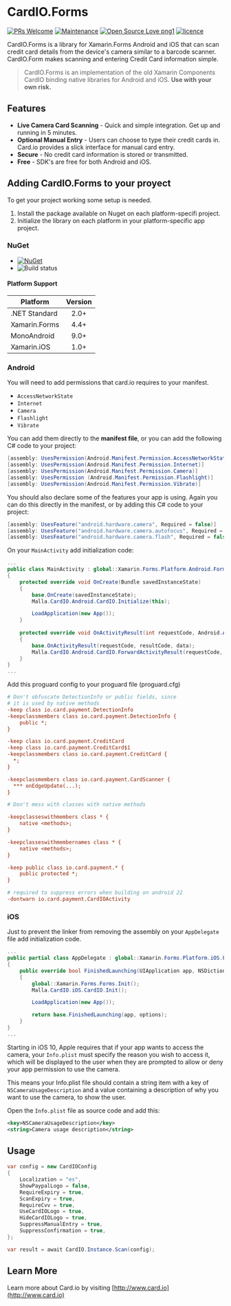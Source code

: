 # CardIO.Forms

[![PRs Welcome](https://img.shields.io/badge/PRs-welcome-brightgreen.svg?style=flat-square)](pull/new/master) [![Maintenance](https://img.shields.io/badge/Maintained%3F-yes-brightgreen.svg?style=flat-square)](graphs/commit-activity) [![Open Source Love png1](https://badges.frapsoft.com/os/v1/open-source.png?v=103)](#contribution) [![licence](https://img.shields.io/badge/license-MIT-blue.svg?style=flat-square)](LICENSE)

CardIO.Forms is a library for Xamarin.Forms Android and iOS that can scan credit card details from the device's camera similar to a barcode scanner.  CardIO.Form makes scanning and entering Credit Card information simple.

> CardIO.Forms is an implementation of the old Xamarin Components CardIO binding native libraries for Android and iOS. **Use with your own risk.**

## Features

- **Live Camera Card Scanning** - Quick and simple integration.  Get up and running in 5 minutes.
- **Optional Manual Entry** - Users can choose to type their credit cards in.  Card.io provides a slick interface for manual card entry.
- **Secure** - No credit card information is stored or transmitted.
- **Free** - SDK's are free for both Android and iOS.

## Adding CardIO.Forms to your proyect

To get your project working some setup is needed.

1. Install the package available on Nuget on each platform-specifi project.
2. Initialize the library on each platform in your platform-specific app project.

### NuGet

- [![NuGet](https://img.shields.io/nuget/v/Malla.CardIO.Forms.svg?label=NuGet)](https://www.nuget.org/packages/Malla.CardIO.Forms/)
- ![Build status](https://img.shields.io/badge/build-succeded-brightgreen.svg)

#### Platform Support

|Platform|Version|
| ------------------- | :-----------: |
|.NET Standard|2.0+|
|Xamarin.Forms|4.4+|
|MonoAndroid|9.0+|
|Xamarin.iOS|1.0+|

### Android

You will need to add permissions that card.io requires to your manifest.  

- `AccessNetworkState`
- `Internet`
- `Camera`
- `Flashlight`
- `Vibrate`

You can add them directly to the **manifest file**, or you can add the following C# code to your project:

```c#
[assembly: UsesPermission(Android.Manifest.Permission.AccessNetworkState)]
[assembly: UsesPermission(Android.Manifest.Permission.Internet)]
[assembly: UsesPermission(Android.Manifest.Permission.Camera)]
[assembly: UsesPermission (Android.Manifest.Permission.Flashlight)]
[assembly: UsesPermission(Android.Manifest.Permission.Vibrate)]
```

You should also declare some of the features your app is using.  Again you can do this directly in the manifest, or by adding this C# code to your project:

```c#
[assembly: UsesFeature("android.hardware.camera", Required = false)]
[assembly: UsesFeature("android.hardware.camera.autofocus", Required = false)]
[assembly: UsesFeature("android.hardware.camera.flash", Required = false)]
```

On your `MainActivity` add initialization code:

```c#
...
public class MainActivity : global::Xamarin.Forms.Platform.Android.FormsAppCompatActivity
{
    protected override void OnCreate(Bundle savedInstanceState)
    {
        base.OnCreate(savedInstanceState);
        Malla.CardIO.Android.CardIO.Initialize(this);

        LoadApplication(new App());
    }
    
    protected override void OnActivityResult(int requestCode, Android.App.Result resultCode, Intent data)
    {
        base.OnActivityResult(requestCode, resultCode, data);
        Malla.CardIO.Android.CardIO.ForwardActivityResult(requestCode, resultCode, data);
    }
}
...
```

Add this proguard config to your proguard file (proguard.cfg)

```cfg
# Don't obfuscate DetectionInfo or public fields, since
# it is used by native methods
-keep class io.card.payment.DetectionInfo
-keepclassmembers class io.card.payment.DetectionInfo {
    public *;
}

-keep class io.card.payment.CreditCard
-keep class io.card.payment.CreditCard$1
-keepclassmembers class io.card.payment.CreditCard {
  *;
}

-keepclassmembers class io.card.payment.CardScanner {
  *** onEdgeUpdate(...);
}

# Don't mess with classes with native methods

-keepclasseswithmembers class * {
    native <methods>;
}

-keepclasseswithmembernames class * {
    native <methods>;
}

-keep public class io.card.payment.* {
    public protected *;
}

# required to suppress errors when building on android 22
-dontwarn io.card.payment.CardIOActivity
```

### iOS

Just to prevent the linker from removing the assembly on your `AppDelegate` file add initialization code.

```c#
...
public partial class AppDelegate : global::Xamarin.Forms.Platform.iOS.FormsApplicationDelegate
{
    public override bool FinishedLaunching(UIApplication app, NSDictionary options)
    {
        global::Xamarin.Forms.Forms.Init();
        Malla.CardIO.iOS.CardIO.Init();

        LoadApplication(new App());

        return base.FinishedLaunching(app, options);
    }
}
...
```

Starting in iOS 10, Apple requires that if your app wants to access the camera, your `Info.plist` must specify the reason you wish to access it, which will be displayed to the user when they are prompted to allow or deny your app permission to use the camera.

This means your Info.plist file should contain a string item with a key of `NSCameraUsageDescription` and a value containing a description of why you want to use the camera, to show the user.

Open the `Info.plist` file as source code and add this:

```xml
<key>NSCameraUsageDescription</key>
<string>Camera usage description</string>
```

## Usage

```c#
var config = new CardIOConfig
{
    Localization = "es",
    ShowPaypalLogo = false,
    RequireExpiry = true,
    ScanExpiry = true,
    RequireCvv = true,
    UseCardIOLogo = true,
    HideCardIOLogo = true,
    SuppressManualEntry = true,
    SuppressConfirmation = true,
};

var result = await CardIO.Instance.Scan(config);
```

## Learn More

Learn more about Card.io by visiting [http://www.card.io](http://www.card.io)
